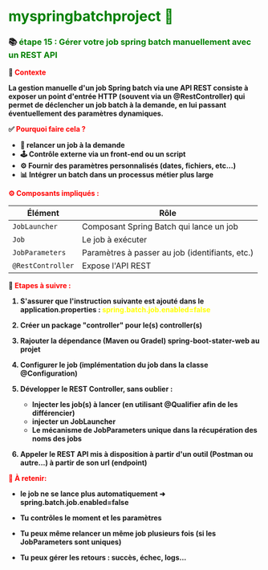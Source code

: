 # <font color=green> myspringbatchproject 🎯 </font>

<b>

### 📚 <font color=green> étape 15 : Gérer votre job spring batch manuellement avec un REST API  </font>

🧠 <font color=red> Contexte </font>

La gestion manuelle d'un job Spring batch via une API REST consiste à exposer un point d'entrée HTTP (souvent via un @RestController)
qui permet de déclencher un job batch à la demande, en lui passant éventuellement des paramètres dynamiques.


✅ <font color=red> Pourquoi faire cela ?</font>

* 🔁 relancer un job à la demande 
* 🕹️ Contrôle externe via un front-end ou un script 
* ⚙️ Fournir des paramètres personnalisés (dates, fichiers, etc...)
* 📊 Intégrer un batch dans un processus métier plus large

<font color=red>⚙️ Composants impliqués : </font>

| Élément           | Rôle                                            |
|-------------------|-------------------------------------------------|
| `JobLauncher`     | Composant Spring Batch qui lance un job         |
| `Job`             | Le job à exécuter                               |
| `JobParameters`   | Paramètres à passer au job (identifiants, etc.) |
| `@RestController` | Expose l'API REST                               |


🧾 <font color=red> Etapes à suivre : </font>

1. S'assurer que l'instruction suivante est ajouté dans le application.properties : <font color=yellow> spring.batch.job.enabled=false </font>


2. Créer un package "controller" pour le(s) controller(s)


3. Rajouter la dépendance (Maven ou Gradel) spring-boot-stater-web au projet


4. Configurer le job (implémentation du job dans la classe @Configuration)


5. Développer le REST Controller, sans oublier : 

    * Injecter les job(s) à lancer (en utilisant @Qualifier afin de les différencier) 
    * injecter un JobLauncher 
    * Le mécanisme de JobParameters unique dans la récupération des noms des jobs


6. Appeler le REST API mis à disposition à partir d'un outil (Postman ou autre...) à partir de son url (endpoint)

<font color=red> 📌 À retenir: </font>

* le job ne se lance plus automatiquement ➜ spring.batch.job.enabled=false

* Tu contrôles le moment et les paramètres 

* Tu peux même relancer un même job plusieurs fois (si les JobParameters sont uniques)

* Tu peux gérer les retours : succès, échec, logs...
